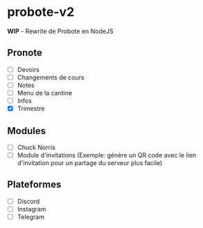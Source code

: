 # probote-v2
**WIP** - Rewrite de Probote en NodeJS

## Pronote
- [ ] Devoirs
- [ ] Changements de cours
- [ ] Notes
- [ ] Menu de la cantine
- [ ] Infos
- [X] Trimestre

## Modules
- [ ] Chuck Norris
- [ ] Module d'invitations
        (Exemple: génère un QR code avec le lien d'invitation pour un partage du serveur plus facile)

## Plateformes
- [ ] Discord
- [ ] Instagram
- [ ] Telegram
